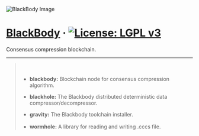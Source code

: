 ![BlackBody Image](https://i.ibb.co/4J0FkRr/crowdimage.png)

# [BlackBody]() &middot; [![License: LGPL v3](https://img.shields.io/badge/License-LGPL%20v3-blue.svg)](https://github.com/just-do-halee/blackbody/blob/main/LICENSE)


Consensus compression blockchain.

---

> ㅤ
>
> - **blackbody:**  Blockchain node for consensus compression algorithm.
>
> - **blackhole:**  The Blackbody distributed deterministic data compressor/decompressor.
>
> -   **gravity:**  The Blackbody toolchain installer.
>
> -  **wormhole:**  A library for reading and writing .cccs file.
> ㅤ
>
